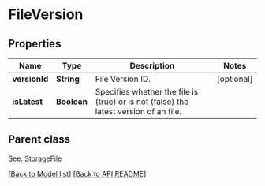 
# FileVersion
## Properties
Name | Type | Description | Notes
------------ | ------------- | ------------- | -------------
**versionId** | **String** | File Version ID. |  [optional]
**isLatest** | **Boolean** | Specifies whether the file is (true) or is not (false) the latest version of an file. | 


## Parent class

See: [StorageFile](StorageFile.md)

[[Back to Model list]](Models.md) [[Back to API README]](README.md)


